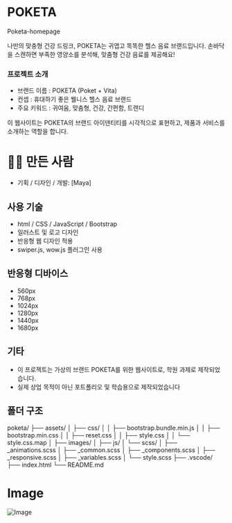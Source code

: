 # POKETA
Poketa-homepage


나만의 맞충형 건강 드링크, POKETA는 귀엽고 똑똑한 헬스 음료 브랜드입니다.
손바닥을 스캔하면 부족한 영양소를 분석해, 맞춤형 건강 음료를 제공해요!

### 프로젝트 소개
- 브랜드 이름 : POKETA (Poket + Vita)
- 컨셉 : 휴대하기 좋은 웰니스 헬스 음료 브랜드
- 주요 키워드 : 귀여움, 맞춤형, 건강, 간편함, 트렌디

이 웹사이트는 POKETA의 브랜드 아이덴티티를 시각적으로 표현하고,
제품과 서비스를 소개하는 역할을 합니다.

# 🙋‍♀️ 만든 사람
- 기획 / 디자인 / 개발: [Maya]

## 사용 기술
- html / CSS / JavaScript / Bootstrap
- 일러스트 및 로고 디자인
- 반응형 웹 디자인 적용
- swiper.js, wow.js 플러그인 사용

## 반응형 디바이스
- 560px
- 768px
- 1024px
- 1280px
- 1440px
- 1680px


## 기타
- 이 프로젝트는 가상의 브랜드 POKETA를 위한 웹사이트로, 학원 과제로 제작되었습니다.
- 실제 상업 목적이 아닌 포트폴리오 및 학습용으로 제작되었습니다

## 폴더 구조
poketa/
├── assets/
│   ├── css/
│   │   ├── bootstrap.bundle.min.js
│   │   ├── bootstrap.min.css
│   │   ├── reset.css
│   │   ├── style.css
│   │   └── style.css.map
│   ├── images/
│   ├── js/
│   └── scss/
│       ├── _animations.scss
│       ├── _common.scss
│       ├── _components.scss
│       ├── _responsive.scss
│       ├── _variables.scss
│       └── style.scss
├── .vscode/
├── index.html
└── README.md


# Image
![Image](https://github.com/user-attachments/assets/c8b05b80-d730-4d80-9482-9193ac613bf5)
